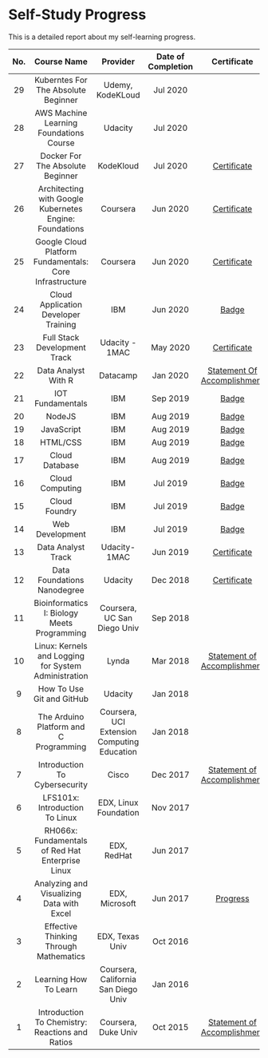 # Self-Study Progress

This is a detailed report about my self-learning progress.

|No.| Course Name | Provider | Date of Completion | Certificate | Project|
|:-:|:-----------------:|:-----------:|:-----------------:|:-------------:|:-----------:|
|29|Kuberntes For The Absolute Beginner|Udemy, KodeKLoud|Jul 2020|||
|28|AWS Machine Learning Foundations Course|Udacity|Jul 2020|||
|27|Docker For The Absolute Beginner|KodeKloud|Jul 2020|[Certificate](https://drive.google.com/file/d/14ymJBTLP6DQDiT7RyChb6NZYIGVMP_WH/view?usp=sharing)||
|26|Architecting with Google Kubernetes Engine: Foundations|Coursera|Jun 2020|[Certificate](https://www.coursera.org/account/accomplishments/records/L6QESGTVTVCB)||
|25|Google Cloud Platform Fundamentals: Core Infrastructure|Coursera|Jun 2020|[Certificate](https://www.coursera.org/account/accomplishments/records/QPFGHPRUVH76?utm_product=course)||
|24|Cloud Application Developer Training|IBM|Jun 2020|[Badge](https://www.youracclaim.com/badges/4c0b0c11-cff4-45c7-810a-707093aa5ca1/linked_in_profile) |[Certificate](https://drive.google.com/file/d/1VWDoYFKUG3ljjzMVcvhZ1R_eRHDwmRiH/view?usp=sharing)
|23|Full Stack Development Track|Udacity - 1MAC|May 2020|[Certificate](https://drive.google.com/file/d/1HogSYr4tuXdLvPCciQqz_ybXdyQmnAKs/view?usp=sharing)
|22|Data Analyst With R|Datacamp|Jan 2020|[Statement Of Accomplishment](https://www.datacamp.com/statement-of-accomplishment/track/e185a9e20f0d90fba161463d50655f40d325d80c)
|21|IOT Fundamentals|IBM|Sep 2019|[Badge](https://www.youracclaim.com/badges/0040d574-42ee-4c98-9df9-6e5cf1767814/linked_in_profile)|
|20|NodeJS|IBM|Aug 2019|[Badge](https://www.youracclaim.com/badges/68fe2a83-c82e-4030-917d-46e9a1e42f91/linked_in_profile)|
|19|JavaScript|IBM|Aug 2019|[Badge](https://www.youracclaim.com/badges/8ad58e35-d48b-4a86-98f7-e0de39490058/linked_in_profile)|
|18|HTML/CSS|IBM|Aug 2019|[Badge](https://www.youracclaim.com/badges/e31ff424-4e0b-4260-ae16-8300c5158922/linked_in_profile)|
|17|Cloud Database|IBM|Aug 2019|[Badge](https://www.youracclaim.com/badges/0164c1db-4e10-45a7-b5f2-8901459a7814/linked_in_profile)||
|16|Cloud Computing|IBM|Jul 2019|[Badge](https://www.youracclaim.com/badges/ad1cc6eb-e448-40c5-9a79-ee4388b862f8/linked_in_profile)| 
|15|Cloud Foundry|IBM|Jul 2019|[Badge](https://www.youracclaim.com/badges/849aab2b-e1e2-4cc8-a501-88c3be1fed03/linked_in_profile)|
|14|Web Development|IBM|Jul 2019|[Badge](https://www.youracclaim.com/badges/bff014be-3bad-47d8-9f03-244c385b06c7/linked_in_profile)|
|13|Data Analyst Track|Udacity-1MAC|Jun 2019|[Certificate](https://drive.google.com/file/d/10G0uERmeonA-49i7fC5TaOG32DiS3Vow/view?usp=sharing)||
|12|Data Foundations Nanodegree|Udacity|Dec 2018|[Certificate](https://graduation.udacity.com/confirm/ARQQE45N)|[4 Projects](https://github.com/MahaAmin/Udacity-DFND-Projects)
|11|Bioinformatics I: Biology Meets Programming|Coursera, UC San Diego Univ|Sep 2018||[Hands-On](https://github.com/MahaAmin/Bioinformatics-HandsOn)
|10|Linux: Kernels and Logging for System Administration|Lynda|Mar 2018|[Statement of Accomplishment](https://drive.google.com/file/d/1tUmmntSGFejCWh86NhmntBkJFCDNHREs/view)|
|9|How To Use Git and GitHub|Udacity|Jan 2018|||
|8|The Arduino Platform and C Programming|Coursera, UCI Extension Computing Education|Jan 2018||[Arduino-Automatic-Irrigation-System](https://github.com/MahaAmin/Arduino-Automatic-Irrigation-System)
|7|Introduction To Cybersecurity|Cisco|Dec 2017|[Statement of Accomplishment](https://drive.google.com/file/d/1TgK6jrX885ht_flXHvXDl7ZAGQKoONb_/view)|
|6|LFS101x: Introduction To Linux|EDX, Linux Foundation|Nov 2017||[Auto-Packages-Installation](https://github.com/MahaAmin/Automate-Packages-Installation)
|5|RH066x: Fundamentals of Red Hat Enterprise Linux|EDX, RedHat|Jun 2017||[Scripts](https://github.com/MahaAmin/Scripts)
|4|Analyzing and Visualizing Data with Excel|EDX, Microsoft|Jun 2017|[Progress](https://drive.google.com/open?id=1ToRzsox_UOttU1rXc1ZixsEVKn22rtLb)|
|3|Effective Thinking Through Mathematics|EDX, Texas Univ|Oct 2016||
|2|Learning How To Learn|Coursera, California San Diego Univ|Jan 2016||
|1|Introduction To Chemistry: Reactions and Ratios|Coursera, Duke Univ|Oct 2015|[Statement of Accomplishment](https://drive.google.com/file/d/1BiPO9RarQk97i9B7nGtJsr_Uzm3aLdTS/view)|
